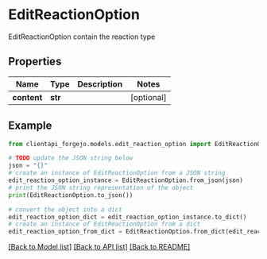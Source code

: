 # EditReactionOption

EditReactionOption contain the reaction type

## Properties

Name | Type | Description | Notes
------------ | ------------- | ------------- | -------------
**content** | **str** |  | [optional] 

## Example

```python
from clientapi_forgejo.models.edit_reaction_option import EditReactionOption

# TODO update the JSON string below
json = "{}"
# create an instance of EditReactionOption from a JSON string
edit_reaction_option_instance = EditReactionOption.from_json(json)
# print the JSON string representation of the object
print(EditReactionOption.to_json())

# convert the object into a dict
edit_reaction_option_dict = edit_reaction_option_instance.to_dict()
# create an instance of EditReactionOption from a dict
edit_reaction_option_from_dict = EditReactionOption.from_dict(edit_reaction_option_dict)
```
[[Back to Model list]](../README.md#documentation-for-models) [[Back to API list]](../README.md#documentation-for-api-endpoints) [[Back to README]](../README.md)


